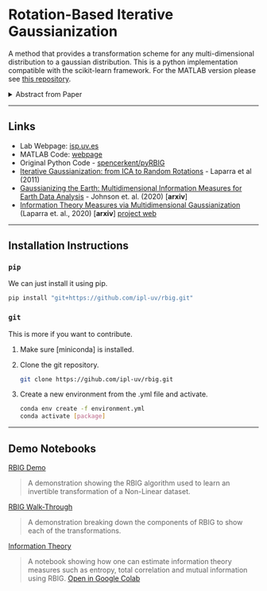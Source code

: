 # Rotation-Based Iterative Gaussianization


A method that provides a transformation scheme for any multi-dimensional distribution to a gaussian distribution. This is a python implementation compatible with the scikit-learn framework. For the MATLAB version please see [this repository](https://github.com/IPL-UV/rbig_matlab).

<details>
<summary>Abstract from Paper</summary>

> Most signal processing problems involve the challenging task of multidimensional probability density function (PDF) estimation. In this work, we propose a solution to this problem by using a family of Rotation-based Iterative Gaussianization (RBIG) transforms. The general framework consists of the sequential application of a univariate marginal Gaussianization transform followed by an orthonormal transform. The proposed procedure looks for differentiable transforms to a known PDF so that the unknown PDF can be estimated at any point of the original domain. In particular, we aim at a zero mean unit covariance Gaussian for convenience. RBIG is formally similar to classical iterative Projection Pursuit (PP) algorithms. However, we show that, unlike in PP methods, the particular class of rotations used has no special qualitative relevance in this context, since looking for interestingness is not a critical issue for PDF estimation. The key difference is that our approach focuses on the univariate part (marginal Gaussianization) of the problem rather than on the multivariate part (rotation). This difference implies that one may select the most convenient rotation suited to each practical application. The differentiability, invertibility and convergence of RBIG are theoretically and experimentally analyzed. Relation to other methods, such as Radial Gaussianization (RG), one-class support vector domain description (SVDD), and deep neural networks (DNN) is also pointed out. The practical performance of RBIG is successfully illustrated in a number of multidimensional problems such as image synthesis, classification, denoising, and multi-information estimation.

</details>

---
## Links

* Lab Webpage: [isp.uv.es](http://isp.uv.es/rbig.html)
* MATLAB Code: [webpage](https://github.com/IPL-UV/rbig_matlab)
* Original Python Code - [spencerkent/pyRBIG](https://github.com/spencerkent/pyRBIG)
* [Iterative Gaussianization: from ICA to Random Rotations](https://arxiv.org/abs/1602.00229) - Laparra et al (2011)
* [Gaussianizing the Earth: Multidimensional Information Measures for Earth Data Analysis](https://arxiv.org/abs/2010.06476) - Johnson et. al. (2020) [**arxiv**]
* [Information Theory Measures via Multidimensional Gaussianization](https://arxiv.org/abs/2010.03807) (Laparra et. al., 2020) [**arxiv**] [project web](https://isp.uv.es/RBIG4IT.htm)

---

## Installation Instructions

### `pip`

We can just install it using pip.

```bash
pip install "git+https://github.com/ipl-uv/rbig.git"
```

### `git`

This is more if you want to contribute.

1. Make sure [miniconda] is installed.
2. Clone the git repository.

    ```bash
    git clone https://gihub.com/ipl-uv/rbig.git
    ```

3. Create a new environment from the .yml file and activate.
    
    ```bash
    conda env create -f environment.yml
    conda activate [package]
    ```


---

## Demo Notebooks

[RBIG Demo](https://github.com/IPL-UV/rbig/blob/master/notebooks/rbig_demo.ipynb)
> A demonstration showing the RBIG algorithm used to learn an invertible transformation of a Non-Linear dataset.

[RBIG Walk-Through](https://github.com/IPL-UV/rbig/blob/master/notebooks/innf_demo.ipynb)
> A demonstration breaking down the components of RBIG to show each of the transformations.

[Information Theory](https://github.com/IPL-UV/rbig/blob/master/notebooks/information_theory.ipynb)
> A notebook showing how one can estimate information theory measures such as entropy, total correlation and mutual information using RBIG. [Open in Google Colab](https://colab.research.google.com/github/IPL-UV/rbig/blob/master/docs/notebooks/information_theory_colab.ipynb) 

